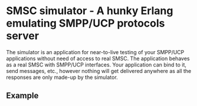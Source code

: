 SMSC simulator - A hunky Erlang emulating SMPP/UCP protocols server
================================================================================

The simulator is an application for near-to-live testing of your SMPP/UCP
applications without need of access to real SMSC. The application behaves as
a real SMSC with SMPP/UCP interfaces. Your application can bind to it, send messages,
etc., however nothing will get delivered anywhere as all the responses are
only made-up by the simulator.

Example
-------
```erlang
```

